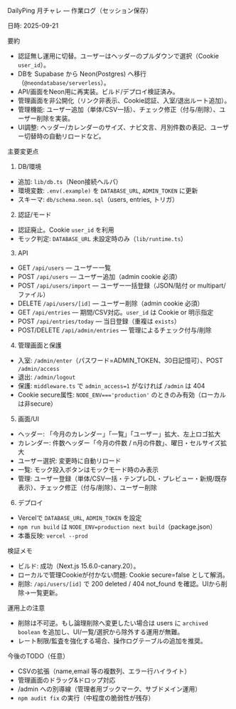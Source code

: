 DailyPing 月チャレ — 作業ログ（セッション保存）

日時: 2025-09-21

要約
- 認証無し運用に切替。ユーザーはヘッダーのプルダウンで選択（Cookie `user_id`）。
- DBを Supabase から Neon(Postgres) へ移行（`@neondatabase/serverless`）。
- API/画面をNeon用に再実装。ビルド/デプロイ検証済み。
- 管理画面を非公開化（リンク非表示、Cookie認証、入室/退出ルート追加）。
- 管理機能: ユーザー追加（単体/CSV一括）、チェック修正（付与/削除）、ユーザー削除を実装。
- UI調整: ヘッダー/カレンダーのサイズ、ナビ文言、月別件数の表記、ユーザー切替時の自動リロードなど。

主要変更点
1) DB/環境
- 追加: `lib/db.ts`（Neon接続ヘルパ）
- 環境変数: `.env(.example)` を `DATABASE_URL`, `ADMIN_TOKEN` に更新
- スキーマ: `db/schema.neon.sql`（users, entries, トリガ）

2) 認証/モード
- 認証廃止。Cookie `user_id` を利用
- モック判定: `DATABASE_URL` 未設定時のみ（`lib/runtime.ts`）

3) API
- GET `/api/users` — ユーザー一覧
- POST `/api/users` — ユーザー追加（admin cookie 必須）
- POST `/api/users/import` — ユーザー一括登録（JSON/貼付 or multipart/ファイル）
- DELETE `/api/users/[id]` — ユーザー削除（admin cookie 必須）
- GET `/api/entries` — 期間/CSV対応。`user_id` は Cookie or 明示指定
- POST `/api/entries/today` — 当日登録（重複は `exists`）
- POST/DELETE `/api/admin/entries` — 管理によるチェック付与/削除

4) 管理画面と保護
- 入室: `/admin/enter`（パスワード=ADMIN_TOKEN、30日記憶可）、POST `/admin/access`
- 退出: `/admin/logout`
- 保護: `middleware.ts` で `admin_access=1` がなければ `/admin` は 404
- Cookie secure属性: `NODE_ENV==='production'` のときのみ有効（ローカルは非secure）

5) 画面/UI
- ヘッダー: 「今月のカレンダー」「一覧」「ユーザー」拡大、左上ロゴ拡大
- カレンダー: 件数ヘッダー「今月の件数 / n月の件数」、曜日・セルサイズ拡大
- ユーザー選択: 変更時に自動リロード
- 一覧: モック投入ボタンはモックモード時のみ表示
- 管理: ユーザー登録（単体/CSV一括・テンプレDL・プレビュー・新規/既存表示）、チェック修正（付与/削除）、ユーザー削除

6) デプロイ
- Vercelで `DATABASE_URL`, `ADMIN_TOKEN` を設定
- `npm run build` は `NODE_ENV=production next build`（package.json）
- 本番反映: `vercel --prod`

検証メモ
- ビルド: 成功（Next.js 15.6.0-canary.20）。
- ローカルで管理Cookieが付かない問題: Cookie secure=false として解消。
- 削除: `/api/users/[id]` で 200 deleted / 404 not_found を確認。UIから削除→一覧更新。

運用上の注意
- 削除は不可逆。もし論理削除へ変更したい場合は users に `archived boolean` を追加し、UI/一覧/選択から除外する運用が無難。
- レート制限/監査を強化する場合、操作ログテーブルの追加を推奨。

今後のTODO（任意）
- CSVの拡張（name,email 等の複数列、エラー行ハイライト）
- 管理画面のドラッグ&ドロップ対応
- /admin への別導線（管理者用ブックマーク、サブドメイン運用）
- `npm audit fix` の実行（中程度の脆弱性が残存）

